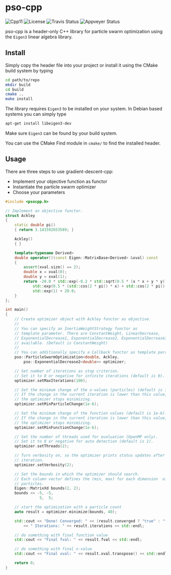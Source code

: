 # pso-cpp

![Cpp11](https://img.shields.io/badge/C%2B%2B-11-blue.svg)
![License](https://img.shields.io/packagist/l/doctrine/orm.svg)
![Travis Status](https://travis-ci.org/Rookfighter/pso-cpp.svg?branch=master)
![Appveyer Status](https://ci.appveyor.com/api/projects/status/cl5iljq9bq6lcusu?svg=true)

pso-cpp is a header-only C++ library for particle swarm optimization using
the ```Eigen3``` linear algebra library.

## Install

Simply copy the header file into your project or install it using
the CMake build system by typing

```bash
cd path/to/repo
mkdir build
cd build
cmake ..
make install
```

The library requires ```Eigen3``` to be installed on your system.
In Debian based systems you can simply type

```bash
apt-get install libeigen3-dev
```

Make sure ```Eigen3``` can be found by your build system.

You can use the CMake Find module in ```cmake/``` to find the installed header.

## Usage

There are three steps to use gradient-descent-cpp:

* Implement your objective function as functor
* Instantiate the particle swarm optimizer
* Choose your parameters

```cpp
#include <psocpp.h>

// Implement an objective functor.
struct Ackley
{
    static double pi()
    { return 3.141592653589; }

    Ackley()
    { }

    template<typename Derived>
    double operator()(const Eigen::MatrixBase<Derived> &xval) const
    {
        assert(xval.size() == 2);
        double x = xval(0);
        double y = xval(1);
        return -20.0 * std::exp(-0.2 * std::sqrt(0.5 * (x * x + y * y))) -
            std::exp(0.5 * (std::cos(2 * pi() * x) + std::cos(2 * pi() * y))) +
            std::exp(1) + 20.0;
    }
};

int main()
{
    // Create optimizer object with Ackley functor as objective.
    //
    // You can specify an InertiaWeightStrategy functor as
    // template parameter. There are ConstantWeight, LinearDecrease,
    // ExponentialDecrease1, ExponentialDecrease2, ExponentialDecrease3
    // available. (Default is ConstantWeight)
    //
    // You can additionally specify a Callback functor as template parameter.
    pso::ParticleSwarmOptimization<double, Ackley,
        pso::ExponentialDecrease2<double>> optimizer;

    // Set number of iterations as stop criterion.
    // Set it to 0 or negative for infinite iterations (default is 0).
    optimizer.setMaxIterations(100);

    // Set the minimum change of the x-values (particles) (default is 1e-6).
    // If the change in the current iteration is lower than this value, then
    // the optimizer stops minimizing.
    optimizer.setMinParticleChange(1e-6);

    // Set the minimum change of the function values (default is 1e-6).
    // If the change in the current iteration is lower than this value, then
    // the optimizer stops minimizing.
    optimizer.setMinFunctionChange(1e-6);

    // Set the number of threads used for evaluation (OpenMP only).
    // Set it to 0 or negative for auto detection (default is 1).
    optimizer.setThreads(2);

    // Turn verbosity on, so the optimizer prints status updates after each
    // iteration.
    optimizer.setVerbosity(2);

    // Set the bounds in which the optimizer should search.
    // Each column vector defines the (min, max) for each dimension  of the
    // particles.
    Eigen::MatrixXd bounds(2, 2);
    bounds << -5, -5,
               5,  5;

    // start the optimization with a particle count
    auto result = optimizer.minimize(bounds, 40);

    std::cout << "Done! Converged: " << (result.converged ? "true" : "false")
        << " Iterations: " << result.iterations << std::endl;

    // do something with final function value
    std::cout << "Final fval: " << result.fval << std::endl;

    // do something with final x-value
    std::cout << "Final xval: " << result.xval.transpose() << std::endl;

    return 0;
}
```
